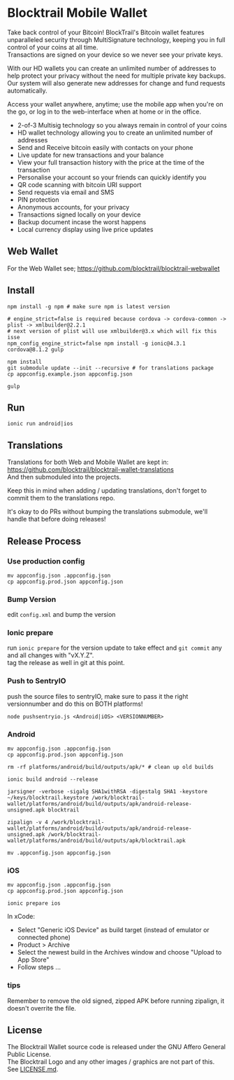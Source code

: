 # Blocktrail Mobile Wallet
Take back control of your Bitcoin!
BlockTrail's Bitcoin wallet features unparalleled security through MultiSignature technology, keeping you in full control of your coins at all time.  
Transactions are signed on your device so we never see your private keys.

With our HD wallets you can create an unlimited number of addresses to help protect your privacy without the need for multiple private key backups.  
Our system will also generate new addresses for change and fund requests automatically.

Access your wallet anywhere, anytime; use the mobile app when you're on the go, or log in to the web-interface when at home or in the office.

- 2-of-3 Multisig technology so you always remain in control of your coins
- HD wallet technology allowing you to create an unlimited number of addresses
- Send and Receive bitcoin easily with contacts on your phone
- Live update for new transactions and your balance
- View your full transaction history with the price at the time of the transaction
- Personalise your account so your friends can quickly identify you
- QR code scanning with bitcoin URI support
- Send requests via email and SMS
- PIN protection
- Anonymous accounts, for your privacy
- Transactions signed locally on your device
- Backup document incase the worst happens
- Local currency display using live price updates

## Web Wallet
For the Web Wallet see; https://github.com/blocktrail/blocktrail-webwallet

## Install
```
npm install -g npm # make sure npm is latest version

# engine_strict=false is required because cordova -> cordova-common -> plist -> xmlbuilder@2.2.1
# next version of plist will use xmlbuilder@3.x which will fix this isse
npm_config_engine_strict=false npm install -g ionic@4.3.1 cordova@8.1.2 gulp

npm install
git submodule update --init --recursive # for translations package
cp appconfig.example.json appconfig.json

gulp
```

## Run
```
ionic run android|ios
```

## Translations
Translations for both Web and Mobile Wallet are kept in: https://github.com/blocktrail/blocktrail-wallet-translations  
And then submoduled into the projects.  

Keep this in mind when adding / updating translations, don't forget to commit them to the translations repo.  

It's okay to do PRs without bumping the translations submodule, we'll handle that before doing releases!

## Release Process
### Use production config
```
mv appconfig.json .appconfig.json
cp appconfig.prod.json appconfig.json
```

### Bump Version
edit `config.xml` and bump the version

### Ionic prepare
run `ionic prepare` for the version update to take effect and `git commit` any and all changes with "vX.Y.Z".  
tag the release as well in git at this point.

### Push to SentryIO
push the source files to sentryIO, make sure to pass it the right versionnumber and do this on BOTH platforms!
```
node pushsentryio.js <Android|iOS> <VERSIONNUMBER>
```

### Android
```
mv appconfig.json .appconfig.json
cp appconfig.prod.json appconfig.json

rm -rf platforms/android/build/outputs/apk/* # clean up old builds

ionic build android --release 

jarsigner -verbose -sigalg SHA1withRSA -digestalg SHA1 -keystore ~/keys/blocktrail.keystore /work/blocktrail-wallet/platforms/android/build/outputs/apk/android-release-unsigned.apk blocktrail  

zipalign -v 4 /work/blocktrail-wallet/platforms/android/build/outputs/apk/android-release-unsigned.apk /work/blocktrail-wallet/platforms/android/build/outputs/apk/blocktrail.apk

mv .appconfig.json appconfig.json
```

### iOS
```
mv appconfig.json .appconfig.json
cp appconfig.prod.json appconfig.json

ionic prepare ios
```

In xCode:
 - Select "Generic iOS Device" as build target (instead of emulator or connected phone)
 - Product > Archive
 - Select the newest build in the Archives window and choose "Upload to App Store"
 - Follow steps ...

### tips
Remember to remove the old signed, zipped APK before running zipalign, it doesn't overrite the file.  

## License
The Blocktrail Wallet source code is released under the GNU Affero General Public License.  
The Blocktrail Logo and any other images / graphics are not part of this.  
See [LICENSE.md](LICENSE.md).
